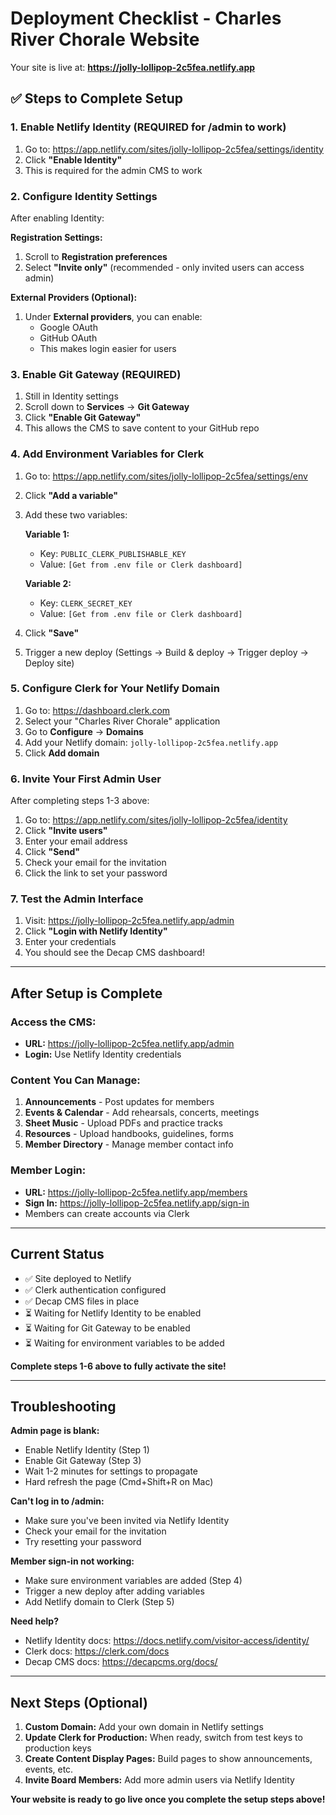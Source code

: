 # Deployment Checklist - Charles River Chorale Website

Your site is live at: **https://jolly-lollipop-2c5fea.netlify.app**

## ✅ Steps to Complete Setup

### 1. Enable Netlify Identity (REQUIRED for /admin to work)

1. Go to: https://app.netlify.com/sites/jolly-lollipop-2c5fea/settings/identity
2. Click **"Enable Identity"**
3. This is required for the admin CMS to work

### 2. Configure Identity Settings

After enabling Identity:

**Registration Settings:**
1. Scroll to **Registration preferences**
2. Select **"Invite only"** (recommended - only invited users can access admin)

**External Providers (Optional):**
1. Under **External providers**, you can enable:
   - Google OAuth
   - GitHub OAuth
   - This makes login easier for users

### 3. Enable Git Gateway (REQUIRED)

1. Still in Identity settings
2. Scroll down to **Services** → **Git Gateway**
3. Click **"Enable Git Gateway"**
4. This allows the CMS to save content to your GitHub repo

### 4. Add Environment Variables for Clerk

1. Go to: https://app.netlify.com/sites/jolly-lollipop-2c5fea/settings/env
2. Click **"Add a variable"**
3. Add these two variables:

   **Variable 1:**
   - Key: `PUBLIC_CLERK_PUBLISHABLE_KEY`
   - Value: `[Get from .env file or Clerk dashboard]`

   **Variable 2:**
   - Key: `CLERK_SECRET_KEY`
   - Value: `[Get from .env file or Clerk dashboard]`

4. Click **"Save"**
5. Trigger a new deploy (Settings → Build & deploy → Trigger deploy → Deploy site)

### 5. Configure Clerk for Your Netlify Domain

1. Go to: https://dashboard.clerk.com
2. Select your "Charles River Chorale" application
3. Go to **Configure** → **Domains**
4. Add your Netlify domain: `jolly-lollipop-2c5fea.netlify.app`
5. Click **Add domain**

### 6. Invite Your First Admin User

After completing steps 1-3 above:

1. Go to: https://app.netlify.com/sites/jolly-lollipop-2c5fea/identity
2. Click **"Invite users"**
3. Enter your email address
4. Click **"Send"**
5. Check your email for the invitation
6. Click the link to set your password

### 7. Test the Admin Interface

1. Visit: https://jolly-lollipop-2c5fea.netlify.app/admin
2. Click **"Login with Netlify Identity"**
3. Enter your credentials
4. You should see the Decap CMS dashboard!

---

## After Setup is Complete

### Access the CMS:
- **URL:** https://jolly-lollipop-2c5fea.netlify.app/admin
- **Login:** Use Netlify Identity credentials

### Content You Can Manage:
1. **Announcements** - Post updates for members
2. **Events & Calendar** - Add rehearsals, concerts, meetings
3. **Sheet Music** - Upload PDFs and practice tracks
4. **Resources** - Upload handbooks, guidelines, forms
5. **Member Directory** - Manage member contact info

### Member Login:
- **URL:** https://jolly-lollipop-2c5fea.netlify.app/members
- **Sign In:** https://jolly-lollipop-2c5fea.netlify.app/sign-in
- Members can create accounts via Clerk

---

## Current Status

- ✅ Site deployed to Netlify
- ✅ Clerk authentication configured
- ✅ Decap CMS files in place
- ⏳ Waiting for Netlify Identity to be enabled
- ⏳ Waiting for Git Gateway to be enabled
- ⏳ Waiting for environment variables to be added

**Complete steps 1-6 above to fully activate the site!**

---

## Troubleshooting

**Admin page is blank:**
- Enable Netlify Identity (Step 1)
- Enable Git Gateway (Step 3)
- Wait 1-2 minutes for settings to propagate
- Hard refresh the page (Cmd+Shift+R on Mac)

**Can't log in to /admin:**
- Make sure you've been invited via Netlify Identity
- Check your email for the invitation
- Try resetting your password

**Member sign-in not working:**
- Make sure environment variables are added (Step 4)
- Trigger a new deploy after adding variables
- Add Netlify domain to Clerk (Step 5)

**Need help?**
- Netlify Identity docs: https://docs.netlify.com/visitor-access/identity/
- Clerk docs: https://clerk.com/docs
- Decap CMS docs: https://decapcms.org/docs/

---

## Next Steps (Optional)

1. **Custom Domain:** Add your own domain in Netlify settings
2. **Update Clerk for Production:** When ready, switch from test keys to production keys
3. **Create Content Display Pages:** Build pages to show announcements, events, etc.
4. **Invite Board Members:** Add more admin users via Netlify Identity

**Your website is ready to go live once you complete the setup steps above!**
